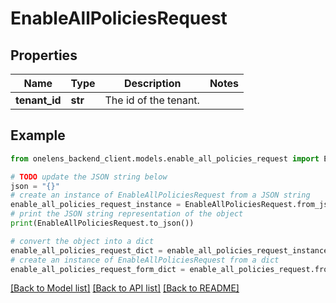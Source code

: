 # EnableAllPoliciesRequest


## Properties

Name | Type | Description | Notes
------------ | ------------- | ------------- | -------------
**tenant_id** | **str** | The id of the tenant. | 

## Example

```python
from onelens_backend_client.models.enable_all_policies_request import EnableAllPoliciesRequest

# TODO update the JSON string below
json = "{}"
# create an instance of EnableAllPoliciesRequest from a JSON string
enable_all_policies_request_instance = EnableAllPoliciesRequest.from_json(json)
# print the JSON string representation of the object
print(EnableAllPoliciesRequest.to_json())

# convert the object into a dict
enable_all_policies_request_dict = enable_all_policies_request_instance.to_dict()
# create an instance of EnableAllPoliciesRequest from a dict
enable_all_policies_request_form_dict = enable_all_policies_request.from_dict(enable_all_policies_request_dict)
```
[[Back to Model list]](../README.md#documentation-for-models) [[Back to API list]](../README.md#documentation-for-api-endpoints) [[Back to README]](../README.md)


